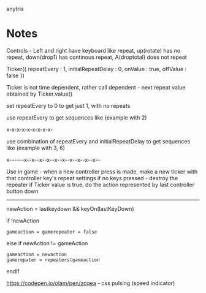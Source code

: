 anytris


Notes
=====

Controls - Left and right have keyboard like repeat, up(rotate) has no repeat, down(drop1) has continous repeat, A(droptotal) does not repeat


Ticker({ repeatEvery : 1, initialRepeatDelay : 0, onValue : true, offValue : false })

Ticker is not time dependent, rather call dependent - next repeat value obtained by Ticker.value()

set repeatEvery to 0 to get just 1, with no repeats

use repeatEvery to get sequences like (example with 2)

x-x-x-x-x-x-x-x-x-

use combination of repeatEvery and initialRepeatDelay to get sequences like (example with 3, 6)

x------x--x--x--x--x--x--x--x--x--x--


Use in game - when a new controller press is made, make a new ticker with that controller key's repeat settings
if no keys pressed - destroy the repeater
if Ticker value is true, do the action represented by last controller button down


-----------------------

newAction = lastkeydown && keyOn(lastKeyDown)

if !newAction 

	gameaction = gamerepeater = false

else if newAction != gameAction

	gameaction = newaction
	gamerepater = repeaters(gameaction

endif


https://codepen.io/olam/pen/zcqea - css pulsing (speed indicator)